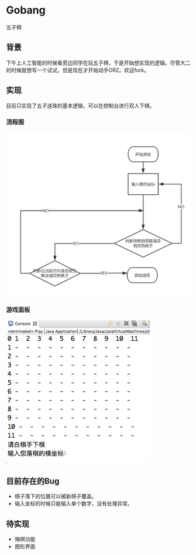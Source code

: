 # Gobang
五子棋

## 背景
下午上人工智能的时候看旁边同学在玩五子棋，于是开始想实现的逻辑。尽管大二的时候就想写一个试试，但是现在才开始动手ORZ。欢迎fork。

## 实现
目前只实现了五子连珠的基本逻辑，可以在控制台进行双人下棋。

### 流程图
![Flowchart](https://raw.githubusercontent.com/Zijianlalala/Images/master/GobangFlowChart.png)

### 游戏面板
![Checkerboard](https://raw.githubusercontent.com/Zijianlalala/Images/master/board.png)

## 目前存在的Bug
* 棋子落下的位置可以被新棋子覆盖。
* 输入坐标的时候只能输入单个数字，没有处理异常。

## 待实现
* 悔棋功能
* 图形界面





